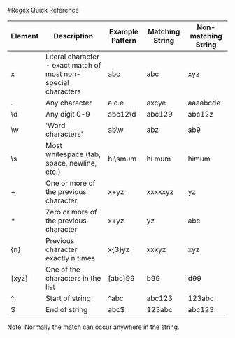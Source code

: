 #Regex Quick Reference

| Element | Description | Example Pattern | Matching String | Non-matching String |
|---|---|---|---|---|
| x | Literal character - exact match of most non-special characters | abc | abc | xyz |
| . | Any character | a.c.e | axcye | aaaabcde |
| \d | Any digit 0-9 | abc12\d | abc129 | abc12z |
| \w | 'Word characters' | ab\w | abz | ab9 |
| \s | Most whitespace (tab, space, newline, etc.) | hi\smum | hi mum | himum |
| + | One or more of the previous character | x+yz | xxxxxyz | yz |
| * | Zero or more of the previous character | x+yz | yz | abc |
| {n} | Previous character exactly n times | x{3}yz | xxxyz | xyz |
| [xyz] | One of the characters in the list | [abc]99 | b99 | d99 |
| ^ | Start of string | ^abc | abc123 | 123abc |
| $ | End of string | abc$ | 123abc | abc123 |


Note: Normally the match can occur anywhere in the string.
